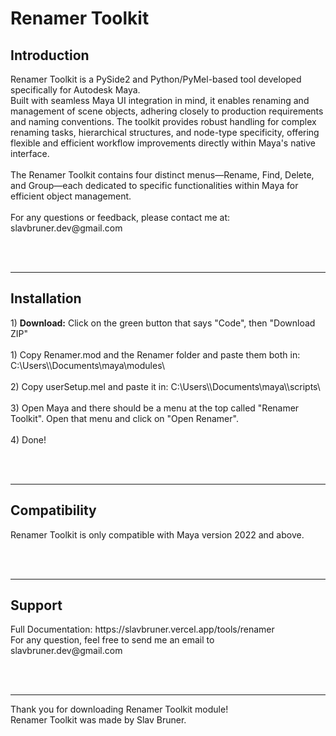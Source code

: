 <h1>Renamer Toolkit</h1>

<h2>Introduction</h2>
Renamer Toolkit is a PySide2 and Python/PyMel-based tool developed specifically for Autodesk Maya.<br>
Built with seamless Maya UI integration in mind, it enables renaming and management of scene objects, adhering closely to production requirements and naming conventions. The toolkit provides robust handling for complex renaming tasks, hierarchical structures, and node-type specificity, offering flexible and efficient workflow improvements directly within Maya's native interface.
<br><br>The Renamer Toolkit contains four distinct menus—Rename, Find, Delete, and Group—each dedicated to specific functionalities within Maya for efficient object management.
<br><br>
For any questions or feedback, please contact me at: slavbruner.dev@gmail.com

<br><br>
<hr>
<h2>Installation</h2>
1) <b>Download:</b> Click on the green button that says "Code", then "Download ZIP"<br><br>
1) Copy Renamer.mod and the Renamer folder and paste them both in: C:\Users\<user>\Documents\maya\modules\<br><br>
2) Copy userSetup.mel and paste it in: C:\Users\<user>\Documents\maya\<Maya Version>\scripts\<br><br>
3) Open Maya and there should be a menu at the top called "Renamer Toolkit". Open that menu and click on "Open Renamer".<br><br>
4) Done!

<br><br>
<hr>
<h2>Compatibility</h2>
Renamer Toolkit is only compatible with Maya version 2022 and above.

<br><br>
<hr>
<h2>Support</h2>
Full Documentation: https://slavbruner.vercel.app/tools/renamer<br>
For any question, feel free to send me an email to slavbruner.dev@gmail.com

<br><br>
<hr>

Thank you for downloading Renamer Toolkit module!<br>
Renamer Toolkit was made by Slav Bruner.
